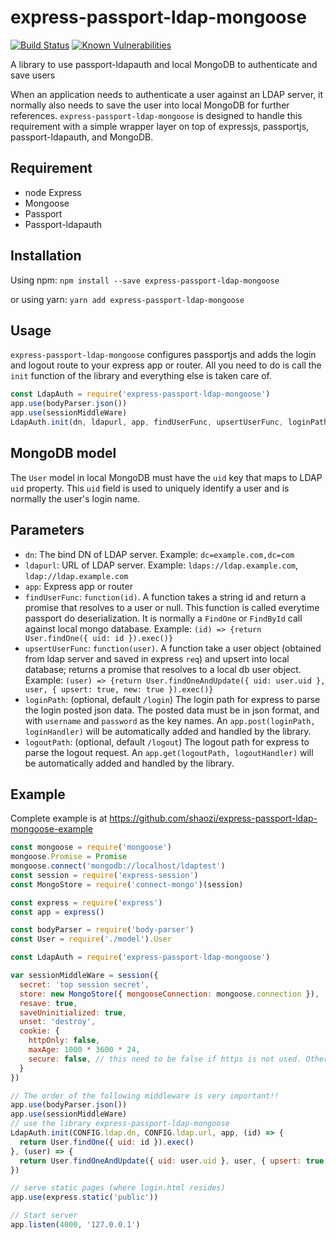 # express-passport-ldap-mongoose

[![Build Status](https://travis-ci.org/shaozi/express-passport-ldap-mongoose.svg?branch=master)](https://travis-ci.org/shaozi/express-passport-ldap-mongoose)
[![Known Vulnerabilities](https://snyk.io/test/github/shaozi/express-passport-ldap-mongoose/badge.svg?targetFile=package.json)](https://snyk.io/test/github/shaozi/express-passport-ldap-mongoose?targetFile=package.json)

A library to use passport-ldapauth and local MongoDB to authenticate and save users

When an application needs to authenticate a user against an LDAP server, it normally also needs to
save the user into local MongoDB for further references. `express-passport-ldap-mongoose` is designed
to handle this requirement with a simple wrapper layer on top of expressjs, passportjs, passport-ldapauth,
and MongoDB.

## Requirement

* node Express
* Mongoose
* Passport
* Passport-ldapauth

## Installation

Using npm: `npm install --save express-passport-ldap-mongoose`

or using yarn: `yarn add express-passport-ldap-mongoose`

## Usage
`express-passport-ldap-mongoose` configures passportjs and adds the login and logout route to
your express app or router. All you need to do is call the `init` function of the library
and everything else is taken care of.

```javascript
const LdapAuth = require('express-passport-ldap-mongoose')
app.use(bodyParser.json())
app.use(sessionMiddleWare)
LdapAuth.init(dn, ldapurl, app, findUserFunc, upsertUserFunc, loginPath, logoutPath)
```
## MongoDB model
The `User` model in local MongoDB must have the `uid` key that maps to LDAP `uid` property. This
`uid` field is used to uniquely identify a user and is normally the user's login name.

## Parameters

* `dn`: The bind DN of LDAP server. Example: `dc=example.com,dc=com`
* `ldapurl`: URL of LDAP server. Example: `ldaps://ldap.example.com`, `ldap://ldap.example.com`
* `app`: Express app or router
* `findUserFunc`: `function(id)`. A function takes a string id and return a promise that resolves to a user or null. 
  This function is called everytime passport do deserialization. It is normally a `FindOne` or `FindById` call against
  local mongo database. Example: `(id) => {return User.findOne({ uid: id }).exec()}`
* `upsertUserFunc`: `function(user)`. A function take a user object (obtained from ldap server and saved in express `req`)
  and upsert into local database; returns a promise that resolves to a local db user object.
  Example: `(user) => {return User.findOneAndUpdate({ uid: user.uid }, user, { upsert: true, new: true }).exec()}`
* `loginPath`: (optional, default `/login`) The login path for express to parse the login posted json data. The posted data
  must be in json format, and with `username` and `password` as the key names. An `app.post(loginPath, loginHandler)` 
  will be automatically added and handled by the library.
* `logoutPath`: (optional, default `/logout`) The logout path for express to parse the logout request. An `app.get(logoutPath, logoutHandler)` 
  will be automatically added and handled by the library.

## Example
Complete example is at https://github.com/shaozi/express-passport-ldap-mongoose-example

```javascript
const mongoose = require('mongoose')
mongoose.Promise = Promise
mongoose.connect('mongodb://localhost/ldaptest')
const session = require('express-session')
const MongoStore = require('connect-mongo')(session)

const express = require('express')
const app = express()

const bodyParser = require('body-parser')
const User = require('./model').User

const LdapAuth = require('express-passport-ldap-mongoose')

var sessionMiddleWare = session({
  secret: 'top session secret',
  store: new MongoStore({ mongooseConnection: mongoose.connection }),
  resave: true,
  saveUninitialized: true,
  unset: 'destroy',
  cookie: {
    httpOnly: false,
    maxAge: 1000 * 3600 * 24,
    secure: false, // this need to be false if https is not used. Otherwise, cookie will not be sent.
  }
})

// The order of the following middleware is very important!!
app.use(bodyParser.json())
app.use(sessionMiddleWare)
// use the library express-passport-ldap-mongoose
LdapAuth.init(CONFIG.ldap.dn, CONFIG.ldap.url, app, (id) => {
  return User.findOne({ uid: id }).exec()
}, (user) => {
  return User.findOneAndUpdate({ uid: user.uid }, user, { upsert: true, new: true }).exec()
})

// serve static pages (where login.html resides)
app.use(express.static('public'))

// Start server
app.listen(4000, '127.0.0.1')

```
